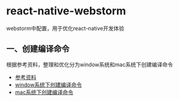 # react-native-webstorm
webstorm中配置，用于优化react-native开发体验

## 一、创建编译命令
根据参考资料，整理和优化分为window系统和mac系统下创建编译命令
- [参考资料](https://github.com/harde1/ReactNative_webstrom)
- [window系统下创建编译命令](https://github.com/harde1/ReactNative_webstrom)
- [mac系统下创建编译命令](https://github.com/harde1/ReactNative_webstrom)
